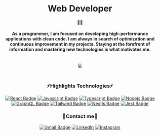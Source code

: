 <h1 align="center">Web Developer</h1>
<div align="center">👨‍💻</div>
<h4 align="center">As a programmer, I am focused on developing high-performance applications with clean code. I am always in search of optimization and continuous improvement in my projects. Staying at the forefront of information and mastering new technologies is what motivates me.</h4>
</br>
<div align="center">💻</div>
</br>
<h3 align="center">⚡Highlights Technologies⚡</h3>

<div align="center">

[![React Badge](https://img.shields.io/badge/-React-61DBFB?style=for-the-badge&labelColor=black&logo=react&logoColor=61DBFB)](https://reactjs.org/)
[![Javascript Badge](https://img.shields.io/badge/-Javascript-F0DB4F?style=for-the-badge&labelColor=black&logo=javascript&logoColor=F0DB4F)](https://www.javascript.com/)
[![Typescript Badge](https://img.shields.io/badge/-Typescript-007acc?style=for-the-badge&labelColor=black&logo=typescript&logoColor=007acc)](https://www.typescriptlang.org/)
[![Nodejs Badge](https://img.shields.io/badge/-Nodejs-3C873A?style=for-the-badge&labelColor=black&logo=node.js&logoColor=3C873A)](https://nodejs.org/en/)
[![GraphQL Badge](https://img.shields.io/badge/-GraphQl-e535ab?style=for-the-badge&labelColor=black&logo=graphql&logoColor=e535ab)](https://graphql.org/)
[![Tailwind Badge](https://img.shields.io/badge/-Tailwind_CSS-38B2AC?style=for-the-badge&labelColor=black&logo=tailwind-css&logoColor=38B2AC)](https://tailwindcss.com/)
[![Nestjs Badge](https://img.shields.io/badge/-Nestjs-ed2945?style=for-the-badge&labelColor=black&logo=nestjs&logoColor=ed2945)](https://nestjs.com/)
[![Jest Badge](https://img.shields.io/badge/-Jest-ba4e49?style=for-the-badge&labelColor=black&logo=jest&logoColor=ff746e)](https://jestjs.io/)

  
 </div>

<h3 align="center"> 🔮Contact me🔮 </h3>

<div align="center">

[![Gmail Badge](https://img.shields.io/badge/-Gmail-c14438?style=flat&logo=Gmail&logoColor=white)](mailto:lires.matiash@gmail.com "E-mail me")
[![LinkedIn](https://img.shields.io/badge/LinkedIn-%230077B5.svg?logo=linkedin&logoColor=white)](https://www.linkedin.com/in/matiaslires)
[![Instagram](https://img.shields.io/badge/Instagram-%23E4405F.svg?logo=Instagram&logoColor=white)]() 
  
</div>
